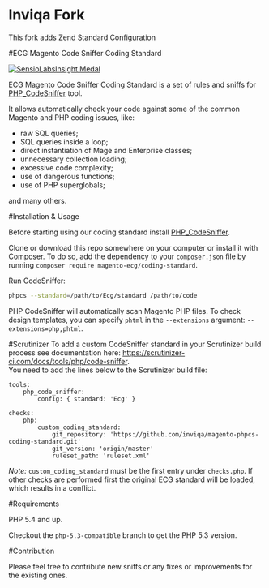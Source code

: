 # Inviqa Fork
This fork adds Zend Standard Configuration

#ECG Magento Code Sniffer Coding Standard

[![SensioLabsInsight Medal](https://insight.sensiolabs.com/projects/a06c37c6-0d79-4476-aff5-12d8ce1d8c53/big.png "SensioLabsInsight Medal")](https://insight.sensiolabs.com/projects/a06c37c6-0d79-4476-aff5-12d8ce1d8c53)

ECG Magento Code Sniffer Coding Standard is a set of rules and sniffs for [PHP_CodeSniffer](https://github.com/squizlabs/PHP_CodeSniffer) tool.

It allows automatically check your code against some of the common Magento and PHP coding issues, like:
- raw SQL queries;
- SQL queries inside a loop;
- direct instantiation of Mage and Enterprise classes;
- unnecessary collection loading;
- excessive code complexity;
- use of dangerous functions;
- use of PHP superglobals;

and many others.


#Installation & Usage

Before starting using our coding standard install [PHP_CodeSniffer](https://github.com/squizlabs/PHP_CodeSniffer).

Clone or download this repo somewhere on your computer or install it with [Composer](http://getcomposer.org/).
To do so, add the dependency to your `composer.json` file by running `composer require magento-ecg/coding-standard`.

Run CodeSniffer:

```sh
phpcs --standard=/path/to/Ecg/standard /path/to/code
```
PHP CodeSniffer will automatically scan Magento PHP files. To check design templates, you can specify `phtml` in the `--extensions` argument: `--extensions=php,phtml`.

#Scrutinizer
To add a custom CodeSniffer standard in your Scrutinizer build process see documentation here: https://scrutinizer-ci.com/docs/tools/php/code-sniffer.  
You need to add the lines below to the Scrutinizer build file:
```
tools:
    php_code_sniffer:
        config: { standard: 'Ecg' }
```
```
checks:
    php:
        custom_coding_standard:
            git_repository: 'https://github.com/inviqa/magento-phpcs-coding-standard.git'
            git_version: 'origin/master'
            ruleset_path: 'ruleset.xml'
```

*Note:* `custom_coding_standard` must be the first entry under `checks.php`. If other checks are performed first the original ECG standard will be loaded, which results in a conflict.

#Requirements

PHP 5.4 and up.

Checkout the `php-5.3-compatible` branch to get the PHP 5.3 version.

#Contribution

Please feel free to contribute new sniffs or any fixes or improvements for the existing ones.
